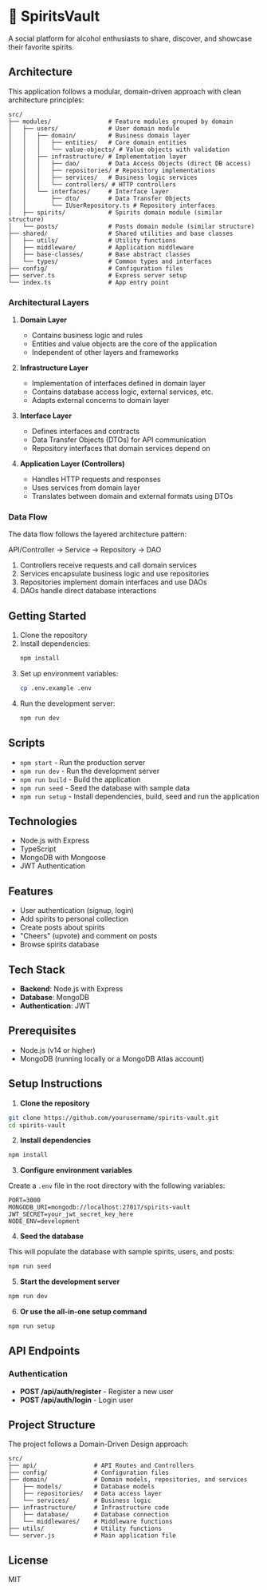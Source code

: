 # 🥃 SpiritsVault

A social platform for alcohol enthusiasts to share, discover, and showcase their favorite spirits.

## Architecture

This application follows a modular, domain-driven approach with clean architecture principles:

```
src/
├── modules/                # Feature modules grouped by domain
│   ├── users/              # User domain module
│   │   ├── domain/         # Business domain layer
│   │   │   ├── entities/   # Core domain entities
│   │   │   └── value-objects/ # Value objects with validation
│   │   ├── infrastructure/ # Implementation layer
│   │   │   ├── dao/        # Data Access Objects (direct DB access)
│   │   │   ├── repositories/ # Repository implementations
│   │   │   ├── services/   # Business logic services
│   │   │   └── controllers/ # HTTP controllers
│   │   └── interfaces/     # Interface layer
│   │       ├── dto/        # Data Transfer Objects
│   │       └── IUserRepository.ts # Repository interfaces
│   ├── spirits/            # Spirits domain module (similar structure)
│   └── posts/              # Posts domain module (similar structure)
├── shared/                 # Shared utilities and base classes
│   ├── utils/              # Utility functions
│   ├── middleware/         # Application middleware
│   ├── base-classes/       # Base abstract classes
│   └── types/              # Common types and interfaces
├── config/                 # Configuration files
├── server.ts               # Express server setup
└── index.ts                # App entry point
```

### Architectural Layers

1. **Domain Layer**
   - Contains business logic and rules
   - Entities and value objects are the core of the application
   - Independent of other layers and frameworks

2. **Infrastructure Layer**
   - Implementation of interfaces defined in domain layer
   - Contains database access logic, external services, etc.
   - Adapts external concerns to domain layer

3. **Interface Layer**
   - Defines interfaces and contracts
   - Data Transfer Objects (DTOs) for API communication
   - Repository interfaces that domain services depend on

4. **Application Layer (Controllers)**
   - Handles HTTP requests and responses
   - Uses services from domain layer
   - Translates between domain and external formats using DTOs

### Data Flow

The data flow follows the layered architecture pattern:

API/Controller → Service → Repository → DAO

1. Controllers receive requests and call domain services
2. Services encapsulate business logic and use repositories
3. Repositories implement domain interfaces and use DAOs
4. DAOs handle direct database interactions

## Getting Started

1. Clone the repository
2. Install dependencies:
   ```bash
   npm install
   ```
3. Set up environment variables:
   ```bash
   cp .env.example .env
   ```
4. Run the development server:
   ```bash
   npm run dev
   ```

## Scripts

- `npm start` - Run the production server
- `npm run dev` - Run the development server
- `npm run build` - Build the application
- `npm run seed` - Seed the database with sample data
- `npm run setup` - Install dependencies, build, seed and run the application

## Technologies

- Node.js with Express
- TypeScript
- MongoDB with Mongoose
- JWT Authentication

## Features

- User authentication (signup, login)
- Add spirits to personal collection
- Create posts about spirits
- "Cheers" (upvote) and comment on posts
- Browse spirits database

## Tech Stack

- **Backend**: Node.js with Express
- **Database**: MongoDB
- **Authentication**: JWT

## Prerequisites

- Node.js (v14 or higher)
- MongoDB (running locally or a MongoDB Atlas account)

## Setup Instructions

1. **Clone the repository**

```bash
git clone https://github.com/yourusername/spirits-vault.git
cd spirits-vault
```

2. **Install dependencies**

```bash
npm install
```

3. **Configure environment variables**

Create a `.env` file in the root directory with the following variables:

```
PORT=3000
MONGODB_URI=mongodb://localhost:27017/spirits-vault
JWT_SECRET=your_jwt_secret_key_here
NODE_ENV=development
```

4. **Seed the database**

This will populate the database with sample spirits, users, and posts:

```bash
npm run seed
```

5. **Start the development server**

```bash
npm run dev
```

6. **Or use the all-in-one setup command**

```bash
npm run setup
```

## API Endpoints

### Authentication

- **POST /api/auth/register** - Register a new user
- **POST /api/auth/login** - Login user

## Project Structure

The project follows a Domain-Driven Design approach:

```
src/
├── api/                # API Routes and Controllers
├── config/             # Configuration files
├── domain/             # Domain models, repositories, and services
│   ├── models/         # Database models
│   ├── repositories/   # Data access layer
│   └── services/       # Business logic
├── infrastructure/     # Infrastructure code
│   ├── database/       # Database connection
│   └── middlewares/    # Middleware functions
├── utils/              # Utility functions
└── server.js           # Main application file
```

## License

MIT 
